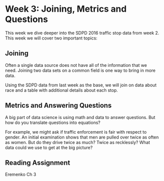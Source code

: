 # Week 3: Joining, Metrics and Questions

This week we dive deeper into the SDPD 2016 traffic stop data from week 2.  This week we will cover two important topics:

## Joining

Often a single data source does not have all of the information that we need.  Joining two data sets on a common field is one way to bring in more data.

Using the SDPD data from last week as the base, we will join on data about race and a table with additional details about each stop.

## Metrics and Answering Questions

A big part of data science is using math and data to answer questions.  But how do you translate questions into equations?

For example, we might ask if traffic enforcement is fair with respect to gender.  An initial examination shows that men are pulled over twice as often as women.  But do they drive twice as much?  Twice as recklessly?  What data could we use to get at the big picture?

## Reading Assignment

Eremenko Ch 3
